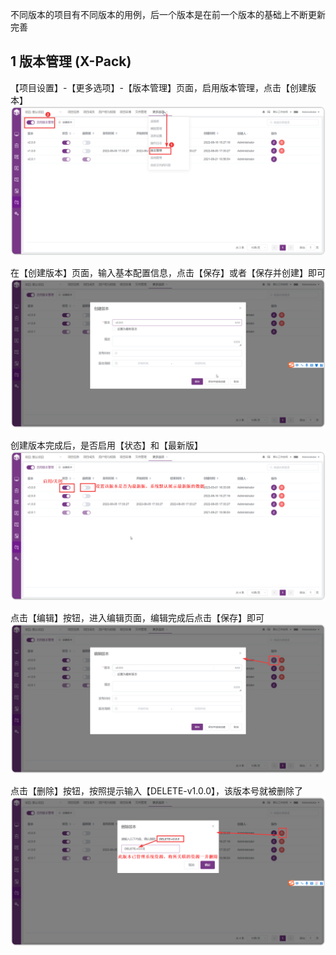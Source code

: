 不同版本的项目有不同版本的用例，后一个版本是在前一个版本的基础上不断更新完善

## 1 版本管理 (X-Pack)
【项目设置】-【更多选项】-【版本管理】页面，启用版本管理，点击【创建版本】
![!项目设置](../../img/project_management/版本管理_1.png)

在【创建版本】页面，输入基本配置信息，点击【保存】或者【保存并创建】即可
![!项目设置](../../img/project_management/版本管理_2.png)

创建版本完成后，是否启用【状态】和【最新版】
![!项目设置](../../img/project_management/版本管理_3.png)

点击【编辑】按钮，进入编辑页面，编辑完成后点击【保存】即可
![!项目设置](../../img/project_management/版本管理_4.png)

点击【删除】按钮，按照提示输入【DELETE-v1.0.0】，该版本号就被删除了
![!项目设置](../../img/project_management/版本管理_5.png)
